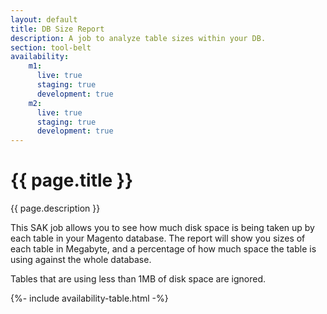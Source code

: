 ```yaml
---
layout: default
title: DB Size Report
description: A job to analyze table sizes within your DB.
section: tool-belt
availability:
    m1:
      live: true
      staging: true
      development: true
    m2:
      live: true
      staging: true
      development: true
---
```


# {{ page.title }}
{{ page.description }}

This SAK job allows you to see how much disk space is being taken up by each table in your Magento database. The report will show you sizes of each table in Megabyte, and a percentage of how much space the table is using against the whole database.

Tables that are using less than 1MB of disk space are ignored. 

{%- include availability-table.html -%}
